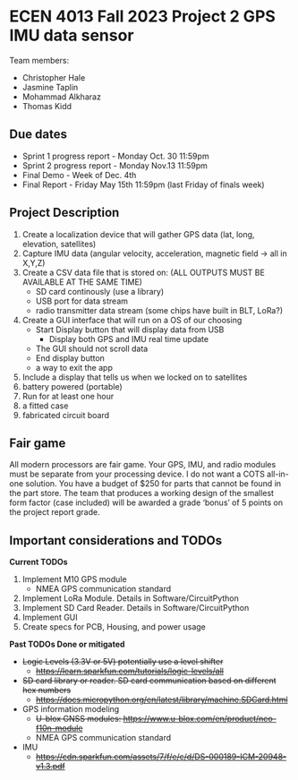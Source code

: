 # ECEN 4013 Fall 2023 Project 2 GPS IMU data sensor

Team members:
- Christopher Hale
- Jasmine Taplin
- Mohammad Alkharaz
- Thomas Kidd

## Due dates
- Sprint 1 progress report - Monday Oct. 30 11:59pm
- Sprint 2 progress report - Monday Nov.13 11:59pm
- Final Demo - Week of Dec. 4th
- Final Report - Friday May 15th 11:59pm (last Friday of finals week)

## Project Description

1) Create a localization device that will gather GPS data (lat, long, elevation, satellites)
2) Capture IMU data (angular velocity, acceleration, magnetic field -> all in X,Y,Z)
3) Create a CSV data file that is stored on: (ALL OUTPUTS MUST BE AVAILABLE AT THE SAME TIME)
    * SD card continously (use a library)
    * USB port for data stream
    * radio transmitter data stream (some chips have built in BLT, LoRa?)
4) Create a GUI interface that will run on a OS of our choosing
    * Start Display button that will display data from USB
        - Display both GPS and IMU real time update
    * The GUI should not scroll data
    * End display button
    * a way to exit the app
5) Include a display that tells us when we locked on to satellites
6) battery powered (portable)
7) Run for at least one hour
8) a fitted case
9) fabricated circuit board

## Fair game

All modern processors are fair game. Your GPS, IMU, and radio modules must be
separate from your processing device. I do not want a COTS all-in-one solution. You
have a budget of $250 for parts that cannot be found in the part store. The team that
produces a working design of the smallest form factor (case included) will be awarded a
grade ‘bonus’ of 5 points on the project report grade.

## Important considerations and TODOs
**Current TODOs**
1) Implement M10 GPS module
    - NMEA GPS communication standard
2) Implement LoRa Module. Details in Software/CircuitPython
3) Implement SD Card Reader. Details in Software/CircuitPython
4) Implement GUI
5) Create specs for PCB, Housing, and power usage

**Past TODOs Done or mitigated**
- <del>Logic Levels (3.3V or 5V) potentially use a level shifter</del>
    - <del> https://learn.sparkfun.com/tutorials/logic-levels/all</del>
- <del>SD card library or reader. SD card communication based on different hex numbers</del>
    - <del>https://docs.micropython.org/en/latest/library/machine.SDCard.html</del>
- GPS information modeling 
    - <del> U-blox GNSS modules: https://www.u-blox.com/en/product/neo-f10n-module </del>
    - NMEA GPS communication standard
- IMU 
    - <del> https://cdn.sparkfun.com/assets/7/f/e/c/d/DS-000189-ICM-20948-v1.3.pdf </del>
